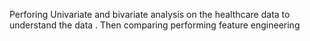 Perforing Univariate and bivariate analysis on the healthcare data to understand the data .
Then comparing performing feature engineering 
